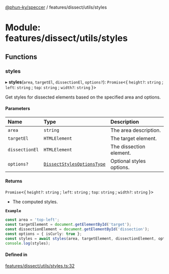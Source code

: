 [@phun-ky/speccer](../README.md) / features/dissect/utils/styles

# Module: features/dissect/utils/styles

## Functions

### styles

▸ **styles**(`area`, `targetEl`, `dissectionEl`, `options?`): `Promise`\<\{ `height?`: `string` ; `left`: `string` ; `top`: `string` ; `width?`: `string`  }\>

Get styles for dissected elements based on the specified area and options.

#### Parameters

| Name | Type | Description |
| :------ | :------ | :------ |
| `area` | `string` | The area description. |
| `targetEl` | `HTMLElement` | The target element. |
| `dissectionEl` | `HTMLElement` | The dissection element. |
| `options?` | [`DissectStylesOptionsType`](types_bezier.md#dissectstylesoptionstype) | Optional styles options. |

#### Returns

`Promise`\<\{ `height?`: `string` ; `left`: `string` ; `top`: `string` ; `width?`: `string`  }\>

- The computed styles.

**`Example`**

```ts
const area = 'top-left';
const targetElement = document.getElementById('target');
const dissectionElement = document.getElementById('dissection');
const options = { isCurly: true };
const styles = await styles(area, targetElement, dissectionElement, options);
console.log(styles);
```

#### Defined in

[features/dissect/utils/styles.ts:32](https://github.com/phun-ky/speccer/blob/main/src/features/dissect/utils/styles.ts#L32)
